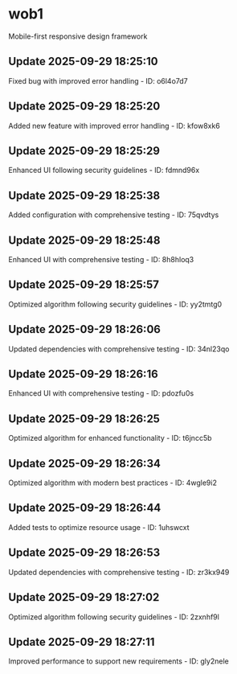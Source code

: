 # wob1
Mobile-first responsive design framework

## Update 2025-09-29 18:25:10
Fixed bug with improved error handling - ID: o6l4o7d7


## Update 2025-09-29 18:25:20
Added new feature with improved error handling - ID: kfow8xk6


## Update 2025-09-29 18:25:29
Enhanced UI following security guidelines - ID: fdmnd96x


## Update 2025-09-29 18:25:38
Added configuration with comprehensive testing - ID: 75qvdtys


## Update 2025-09-29 18:25:48
Enhanced UI with comprehensive testing - ID: 8h8hloq3


## Update 2025-09-29 18:25:57
Optimized algorithm following security guidelines - ID: yy2tmtg0


## Update 2025-09-29 18:26:06
Updated dependencies with comprehensive testing - ID: 34nl23qo


## Update 2025-09-29 18:26:16
Enhanced UI with comprehensive testing - ID: pdozfu0s


## Update 2025-09-29 18:26:25
Optimized algorithm for enhanced functionality - ID: t6jncc5b


## Update 2025-09-29 18:26:34
Optimized algorithm with modern best practices - ID: 4wgle9i2


## Update 2025-09-29 18:26:44
Added tests to optimize resource usage - ID: 1uhswcxt


## Update 2025-09-29 18:26:53
Updated dependencies with comprehensive testing - ID: zr3kx949


## Update 2025-09-29 18:27:02
Optimized algorithm following security guidelines - ID: 2zxnhf9l


## Update 2025-09-29 18:27:11
Improved performance to support new requirements - ID: gly2nele


